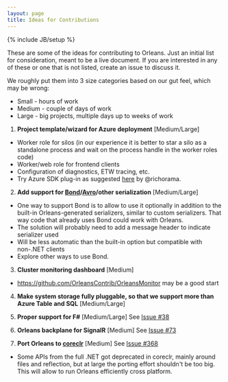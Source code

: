 ```yaml
---
layout: page
title: Ideas for Contributions
---
```

{% include JB/setup %}

These are some of the ideas for contributing to Orleans. Just an initial list for consideration, meant to be a live document. If you are interested in any of these or one that is not listed, create an issue to discuss it.

We roughly put them into 3 size categories based on our gut feel, which may be wrong: 
 * Small - hours of work
 * Medium - couple of days of work
 * Large - big projects, multiple days up to weeks of work

1. **Project template/wizard for Azure deployment** [Medium/Large]
  * Worker role for silos (in our experience it is better to star a silo as a standalone process and wait on the process handle in the worker roles code)
  * Worker/web role for frontend clients
  * Configuration of diagnostics, ETW tracing, etc.
  * Try Azure SDK plug-in as suggested [here](http://richorama.github.io/2015/01/13/thoughts-on-deploying-orleans/) by @richorama.

2. **Add support for [Bond](https://github.com/Microsoft/bond)/[Avro](http://avro.apache.org/)/other serialization** [Medium/Large]
  * One way to support Bond is to allow to use it optionally in addition to the built-in Orleans-generated serializers, similar to custom serializers. That way code that already uses Bond could work with Orleans.
  * The solution will probably need to add a message header to indicate serializer used
  * Will be less automatic than the built-in option but compatible with non-.NET clients
  * Explore other ways to use Bond.

3. **Cluster monitoring dashboard** [Medium]
  * https://github.com/OrleansContrib/OrleansMonitor may be a good start

4. **Make system storage fully pluggable, so that we support more than Azure Table and SQL** [Medium/Large]

5. **Proper support for F#** [Medium/Large]
See [Issue #38](https://github.com/dotnet/orleans/issues/38)

6. **Orleans backplane for SignalR** [Medium]
See [Issue #73](https://github.com/dotnet/orleans/issues/73)

7. **Port Orleans to [coreclr](https://github.com/dotnet/coreclr)** [Medium]
See [Issue #368](https://github.com/dotnet/orleans/issues/368)
  * Some APIs from the full .NET got deprecated in coreclr, mainly around files and reflection, but at large the porting effort shouldn't be too big. This will allow to run Orleans efficiently cross platform.
